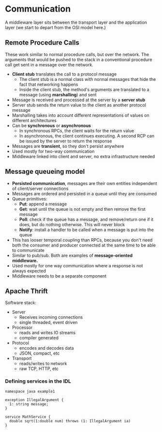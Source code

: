 # Communication

A middleware layer sits between the transport layer and the application layer (we start to depart from the OSI model here.)

## Remote Procedure Calls
These work similar to normal procedure calls, but over the network. The arguments that would be pushed to the stack in a conventional procedure call get sent in a message over the network.
- **Client stub** translates the call to a protocol message
  - The client stub is a normal class with normal messages that hide the fact that networking happens
  - Inside the client stub, the method's arguments are translated to a message (using **marshalling**) and sent
- Message is received and processed at the server by a **server stub**
- Server stub sends the return value to the client as another protocol message
- Marshalling takes into account different representations of values on different architectures
- Can be **synchronous** or **asynchronous**
  - In synchronous RPCs, the client waits for the return value
  - In asynchronous, the client continues executing. A second RCP can be issued by the server to return the response
- Messages are **transient**, so they don't persist anywhere
- Used mostly for two-way communication
- Middleware linked into client and server, no extra infrastructure needed

## Message queueing model
- **Persisted communication**, messages are their own entities independent of client/server connections
- Messages are ordered and persisted in a queue until they are consumed
- Queue primitives:
  - **Put**: append a message
  - **Get**: wait until the queue is not empty and then remove the first message
  - **Poll**: check if the queue has a message, and remove/return one if it does, but do nothing otherwise. This will never block
  - **Notify**: install a handler to be called when a message is put into the queue
- This has looser temporal coupling than RPCs, because you don't need both the consumer and producer connected at the same time to be able to communicate
- Similar to pub/sub. Both are examples of **message-oriented middleware.**
- Used mostly for one way communication where a response is not always expected
- Middleware needs to be a separate component

## Apache Thrift
Software stack:
- Server
  - Receives incoming connections
  - single threaded, event driven
- Processor
  - reads and writes IO streams
  - compiler generated
- Protocol
  - encodes and decodes data
  - JSON, compact, etc
- Transport
  - reads/writes to network
  - raw TCP, HTTP, etc

### Defining services in the IDL
```
namespace java example1

exception IllegalArgument {
  1: string message;
}

service MathService {
  double sqrt(1:double num) throws (1: IllegalArgument ia)
}
```
